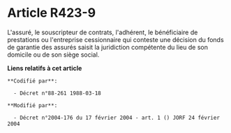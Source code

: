 # Article R423-9

L'assuré, le souscripteur de contrats, l'adhérent, le bénéficiaire de prestations ou l'entreprise cessionnaire qui conteste
une décision du fonds de garantie des assurés saisit la juridiction compétente du lieu de son domicile ou de son siège
social.

**Liens relatifs à cet article**

	**Codifié par**:

	  - Décret n°88-261 1988-03-18

	**Modifié par**:

	  - Décret n°2004-176 du 17 février 2004 - art. 1 () JORF 24 février 2004
